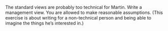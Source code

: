 The standard views are probably too technical for Martin. Write a management view. You are allowed to make reasonable assumptions. (This exercise is about writing for a non-technical person and being able to imagine the things he’s interested in.)
